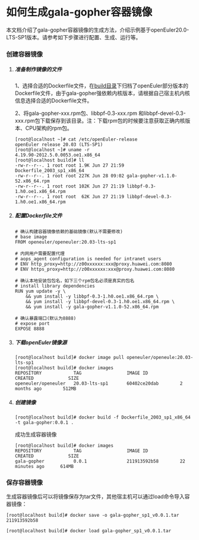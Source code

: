 # 如何生成gala-gopher容器镜像

本文档介绍了gala-gopher容器镜像的生成方法，介绍示例基于openEuler20.0-LTS-SP1版本。请参考如下步骤进行配置、生成、运行等。

### 创建容器镜像

1. ##### 准备制作镜像的文件

   1、选择合适的Dockerfile文件，在[build目录](../build)下归档了openEuler部分版本的Dockerfile文件，由于gala-gopher强依赖内核版本，请根据自己宿主机内核信息选择合适的Dockerfile文件。

   2、将gala-gopher-xxx.rpm包、libbpf-0.3-xxx.rpm 和libbpf-devel-0.3-xxx.rpm包下载保存到该目录。注：下载rpm包的时候要注意获取正确内核版本、CPU架构的rpm包。

   ```shell
   [root@localhost ~]# cat /etc/openEuler-release
   openEuler release 20.03 (LTS-SP1)
   [root@localhost ~]# uname -r
   4.19.90-2012.5.0.0053.oe1.x86_64
   [root@localhost build]# ll
   -rw-r--r--. 1 root root 1.9K Jun 27 21:59 Dockerfile_2003_sp1_x86_64
   -rw-r--r--. 1 root root 227K Jun 28 09:02 gala-gopher-v1.1.0-52.x86_64.rpm
   -rw-r--r--. 1 root root 102K Jun 27 21:19 libbpf-0.3-1.h0.oe1.x86_64.rpm
   -rw-r--r--. 1 root root  62K Jun 27 21:19 libbpf-devel-0.3-1.h0.oe1.x86_64.rpm
   ```

2. ##### 配置Dockerfile文件

   ```shell
   # 确认构建容器镜像依赖的基础镜像(默认不需要修改)
   # base image
   FROM openeuler/openeuler:20.03-lts-sp1
   
   # 内网用户需要配置代理
   # aops_agent configuration is needed for intranet users
   # ENV http_proxy=http://z00xxxxxx:xxx@proxy.huawei.com:8080
   # ENV https_proxy=http://z00xxxxxx:xxx@proxy.huawei.com:8080
   
   # 确认本地安装包包名，如下三个rpm包名必须是真实的包名
   # install library dependencies
   RUN yum update -y \
       && yum install -y libbpf-0.3-1.h0.oe1.x86_64.rpm \
       && yum install -y libbpf-devel-0.3-1.h0.oe1.x86_64.rpm \
       && yum install -y gala-gopher-v1.1.0-52.x86_64.rpm
       
   # 确认暴露端口(默认为8888)
   # expose port
   EXPOSE 8888
   ```

3. ##### 下载openEuler镜像源

   ```shell
   [root@localhost build]# docker image pull openeuler/openeule:20.03-lts-sp1
   [root@localhost build]# docker images
   REPOSITORY            TAG                 IMAGE ID            CREATED             SIZE
   openeuler/openeuler   20.03-lts-sp1       60402ce20dab        2 months ago        512MB
   ```

4. ##### 创建镜像

   ```shell
   [root@localhost build]# docker build -f Dockerfile_2003_sp1_x86_64 -t gala-gopher:0.0.1 .
   ```

   成功生成容器镜像

   ```shell
   [root@localhost build]# docker images
   REPOSITORY            TAG                 IMAGE ID            CREATED             SIZE
   gala-gopher           0.0.1               211913592b58        22 minutes ago      614MB
   ```

### 保存容器镜像

生成容器镜像后可以将镜像保存为tar文件，其他宿主机可以通过load命令导入容器镜像：

```shell
[root@localhost build]# docker save -o gala-gopher_sp1_v0.0.1.tar 211913592b58
```

```shell
[root@localhost build]# docker load gala-gopher_sp1_v0.0.1.tar
```
